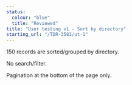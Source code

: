 ```yaml
---
status:
  colour: "blue"
  title: "Reviewed"
title: "User testing v1 - Sort by directory"
starting_url: "/TDR-3581/ut-1"
---
```


150 records are sorted/grouped by directory.

No search/filter.

Pagination at the bottom of the page only.
